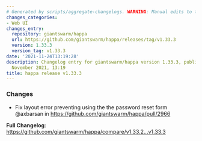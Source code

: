 ```yaml
---
# Generated by scripts/aggregate-changelogs. WARNING: Manual edits to this files will be overwritten.
changes_categories:
- Web UI
changes_entry:
  repository: giantswarm/happa
  url: https://github.com/giantswarm/happa/releases/tag/v1.33.3
  version: 1.33.3
  version_tag: v1.33.3
date: '2021-11-24T13:19:28'
description: Changelog entry for giantswarm/happa version 1.33.3, published on 24
  November 2021, 13:19
title: happa release v1.33.3
---
```


### Changes

* Fix layout error preventing using the the password reset form @axbarsan in https://github.com/giantswarm/happa/pull/2966


**Full Changelog**: https://github.com/giantswarm/happa/compare/v1.33.2...v1.33.3
